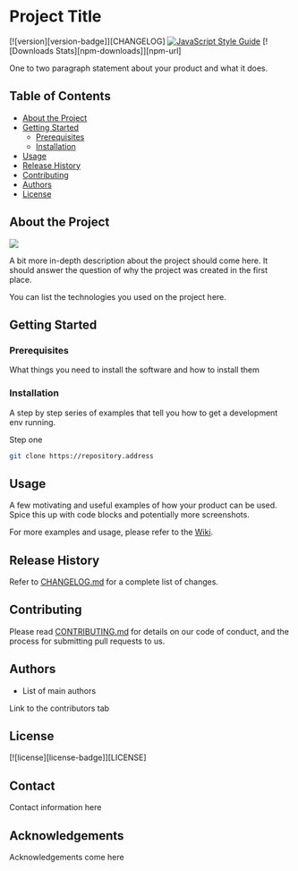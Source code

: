 # Project Title

<!-- Generate badges with https://shields.io/ -->
[![version][version-badge]][CHANGELOG]
[![JavaScript Style Guide](https://img.shields.io/badge/code_style-standard-brightgreen.svg)](https://standardjs.com)
[![Downloads Stats][npm-downloads]][npm-url]

One to two paragraph statement about your product and what it does.

## Table of Contents
* [About the Project](#about-the-project)
* [Getting Started](#getting-started)
  * [Prerequisites](#prerequisites)
  * [Installation](#installation)
* [Usage](#usage)
* [Release History](#release-history)
* [Contributing](#contributing)
* [Authors](#authors)
* [License](#license)

## About the Project

![](screencap-v1-0-0.png)

A bit more in-depth description about the project should come here. It should answer the question of why the project was created in the first place.

You can list the technologies you used on the project here.

## Getting Started

### Prerequisites

What things you need to install the software and how to install them

### Installation

A step by step series of examples that tell you how to get a development env running.

Step one

```bash
git clone https://repository.address
```

## Usage

A few motivating and useful examples of how your product can be used. Spice this up with code blocks and potentially more screenshots.

For more examples and usage, please refer to the [Wiki](url-to-wiki).

## Release History

Refer to [CHANGELOG.md](CHANGELOG.md) for a complete list of changes.

## Contributing

Please read [CONTRIBUTING.md](CONTRIBUTING.md) for details on our code of conduct, and the process for submitting pull requests to us.

## Authors

- List of main authors

Link to the contributors tab

## License

[![license][license-badge]][LICENSE]

## Contact

Contact information here

## Acknowledgements

Acknowledgements come here